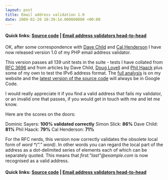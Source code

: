 ```yaml
---
layout: post
title: Email address validation 1.0
date: 2009-02-20 10:39:14.000000000 +00:00
---
```

<h4>Quick links: <a href="http://code.google.com/p/isemail/source/browse/#svn/trunk" target="_blank">Source code</a> | <a href="http://www.dominicsayers.com/isemail/" target="_blank">Email address validators head-to-head</a></h4>
OK, after some correspondence with <a href="http://www.addedbytes.com/blog/email-address-validation-v2/" target="_blank">Dave Child</a> and <a href="http://code.iamcal.com/php/rfc822/" target="_blank">Cal Henderson</a> I have now released version 1.0 of my PHP email address validator.

This version passes all 139 unit tests in the suite - tests I have collated from <a href="http://www.apps.ietf.org/rfc/rfc3696.html" target="_blank">RFC 3696</a> and from articles by Dave Child, <a href="http://www.linuxjournal.com/article/9585" target="_blank">Doug Lovell</a> and <a href="http://haacked.com/archive/2007/08/21/i-knew-how-to-validate-an-email-address-until-i.aspx" target="_blank">Phil Haack</a> plus some of my own to test the IPv6 address format. The <a href="http://www.dominicsayers.com/isemail/" target="_blank">full analysis</a> is on my website and the <a href="http://code.google.com/p/isemail/source/browse/#svn/trunk" target="_blank">latest version of the source code</a> will always be in Google Code.

I would really appreciate it if you find a valid address that fails my validator, or an invalid one that passes, if you would get in touch with me and let me know.

Here are the scores on the doors:

Dominic Sayers: <strong>100% validated correctly</strong>
Simon Slick: <strong>86%</strong>
Dave Child: <strong>81%</strong>
Phil Haack: <strong>79%</strong>
Cal Henderson: <strong>71%</strong>

For the RFC nerds, this version now correctly validates the obsolete local form of <em>word *("." word)</em>. In other words you can regard the local part of the address as a dot-delimited series of elements each of which can be separately quoted. This means that <em>first."last"@example.com</em> is now recognised as a valid address.
<h4>Quick links: <a href="http://code.google.com/p/isemail/source/browse/#svn/trunk" target="_blank">Source code</a> | <a href="http://www.dominicsayers.com/isemail/" target="_blank">Email address validators head-to-head</a></h4>
